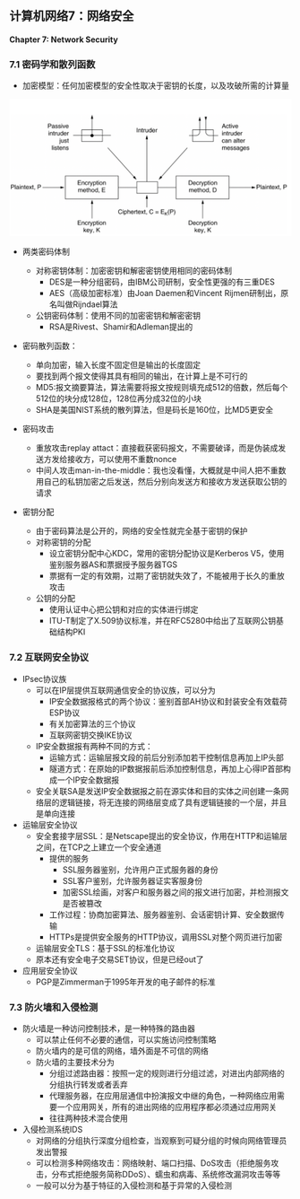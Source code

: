 ## 计算机网络7：网络安全

#### Chapter 7: Network Security

### 7.1 密码学和散列函数

- 加密模型：任何加密模型的安全性取决于密钥的长度，以及攻破所需的计算量

![image-20201229102205472](./static/image-20201229102205472.png)
- 两类密码体制
  - 对称密钥体制：加密密钥和解密密钥使用相同的密码体制
    - DES是一种分组密码，由IBM公司研制，安全性更强的有三重DES
    - AES（高级加密标准）由Joan Daemen和Vincent Rijmen研制出，原名叫做Rijndael算法
  - 公钥密码体制：使用不同的加密密钥和解密密钥
    - RSA是Rivest、Shamir和Adleman提出的

- 密码散列函数：
  - 单向加密，输入长度不固定但是输出的长度固定
  - 要找到两个报文使得其具有相同的输出，在计算上是不可行的
  - MD5:报文摘要算法，算法需要将报文按规则填充成512的倍数，然后每个512位的块分成128位，128位再分成32位的小块
  - SHA是美国NIST系统的散列算法，但是码长是160位，比MD5更安全
- 密码攻击
  - 重放攻击replay attact：直接截获密码报文，不需要破译，而是伪装成发送方发给接收方，可以使用不重数nonce
  - 中间人攻击man-in-the-middle：我也没看懂，大概就是中间人把不重数用自己的私钥加密之后发送，然后分别向发送方和接收方发送获取公钥的请求

- 密钥分配
  - 由于密码算法是公开的，网络的安全性就完全基于密钥的保护
  - 对称密钥的分配
    - 设立密钥分配中心KDC，常用的密钥分配协议是Kerberos V5，使用鉴别服务器AS和票据授予服务器TGS
    - 票据有一定的有效期，过期了密钥就失效了，不能被用于长久的重放攻击
  - 公钥的分配
    - 使用认证中心把公钥和对应的实体进行绑定
    - ITU-T制定了X.509协议标准，并在RFC5280中给出了互联网公钥基础结构PKI



### 7.2 互联网安全协议

- IPsec协议族
  - 可以在IP层提供互联网通信安全的协议族，可以分为
    - IP安全数据报格式的两个协议：鉴别首部AH协议和封装安全有效载荷ESP协议
    - 有关加密算法的三个协议
    - 互联网密钥交换IKE协议
  - IP安全数据报有两种不同的方式：
    - 运输方式：运输层报文段的前后分别添加若干控制信息再加上IP头部
    - 隧道方式：在原始的IP数据报前后添加控制信息，再加上心得IP首部构成一个IP安全数据报
  - 安全关联SA是发送IP安全数据报之前在源实体和目的实体之间创建一条网络层的逻辑链接，将无连接的网络层变成了具有逻辑链接的一个层，并且是单向连接
- 运输层安全协议
  - 安全套接字层SSL：是Netscape提出的安全协议，作用在HTTP和运输层之间，在TCP之上建立一个安全通道
    - 提供的服务
      - SSL服务器鉴别，允许用户正式服务器的身份
      - SSL客户鉴别，允许服务器证实客服身份
      - 加密SSL绘画，对客户和服务器之间的报文进行加密，并检测报文是否被篡改
    - 工作过程：协商加密算法、服务器鉴别、会话密钥计算、安全数据传输
    - HTTPs是提供安全服务的HTTP协议，调用SSL对整个网页进行加密
  - 运输层安全TLS：基于SSL的标准化协议
  - 原本还有安全电子交易SET协议，但是已经out了
- 应用层安全协议
  - PGP是Zimmerman于1995年开发的电子邮件的标准

### 7.3 防火墙和入侵检测

- 防火墙是一种访问控制技术，是一种特殊的路由器
  - 可以禁止任何不必要的通信，可以实施访问控制策略
  - 防火墙内的是可信的网络，墙外面是不可信的网络
  - 防火墙的主要技术分为
    - 分组过滤路由器：按照一定的规则进行分组过滤，对进出内部网络的分组执行转发或者丢弃
    - 代理服务器，在应用层通信中扮演报文中继的角色，一种网络应用需要一个应用网关，所有的进出网络的应用程序都必须通过应用网关
    - 往往两种技术混合使用
- 入侵检测系统IDS
  - 对网络的分组执行深度分组检查，当观察到可疑分组的时候向网络管理员发出警报
  - 可以检测多种网络攻击：网络映射、端口扫描、DoS攻击（拒绝服务攻击，分布式拒绝服务简称DDoS）、蠕虫和病毒、系统修改漏洞攻击等等
  - 一般可以分为基于特征的入侵检测和基于异常的入侵检测


